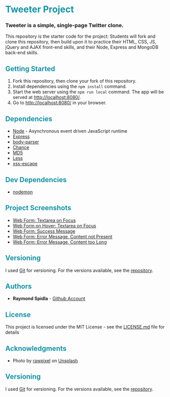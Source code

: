 # <span style="color:#1693A5">Tweeter Project</span>

### Tweeter is a simple, single-page Twitter clone.

This repository is the starter code for the project: Students will fork and clone this repository, then build upon it to practice their HTML, CSS, JS, jQuery and AJAX front-end skills, and their Node, Express and MongoDB back-end skills.

## <span style="color:#1693A5">Getting Started</span>

1. Fork this repository, then clone your fork of this repository.
2. Install dependencies using the `npm install` command.
3. Start the web server using the `npm run local` command. The app will be served at <http://localhost:8080/>.
4. Go to <http://localhost:8080/> in your browser.

## <span style="color:#1693A5">Dependencies</span>

* [Node](http://www.dropwizard.io/1.0.2/docs/) - Asynchronous event driven JavaScript runtime
* [Express](http://expressjs.com/)
* [body-parser](https://github.com/expressjs/body-parser#readme)
* [Chance](http://chancejs.com/)
* [MD5](https://github.com/pvorb/node-md5#readme)
* [Less](http://lesscss.org/)
* [xss-escape](https://github.com/DubFriend/xss-escape)

## <span style="color:#1693A5">Dev Dependencies</span>
* [nodemon](https://nodemon.io/)


## <span style="color:#1693A5">Project Screenshots</span>

* [Web Form: Textarea on Focus](https://github.com/RSpidla/tweeter_version_2/blob/master/docs/tweeter_webform_textarea_focused.jpg?raw=true)
* [Web Form on Hover: Textarea on Focus](https://github.com/RSpidla/tweeter_version_2/blob/master/docs/tweeter_webform_hovered.jpg?raw=true)
* [Web Form: Success Message](https://github.com/RSpidla/tweeter_version_2/blob/master/docs/tweeter_webform_success_message.jpg?raw=true)
* [Web Form: Error Message, Content not Present](https://github.com/RSpidla/tweeter_version_2/blob/master/docs/tweeter_webform_error_message_not_present.jpg?raw=true)
* [Web Form: Error Message, Content too Long](https://github.com/RSpidla/tweeter_version_2/blob/master/docs/tweeter_webform_error_message_not_present.jpg?raw=true)


## <span style="color:#1693A5">Versioning</span>

I used [Git](https://git-scm.com/) for versioning. For the versions available, see the [repository](https://github.com/RSpidla/tinyApp_version_2). 

## <span style="color:#1693A5">Authors</span>

* **Raymond Spidla** - [Github Account](https://github.com/RSpidla)

<!-- See also the list of [contributors](https://github.com/your/project/contributors) who participated in this project. -->

## <span style="color:#1693A5">License</span>

This project is licensed under the MIT License - see the [LICENSE.md](LICENSE.md) file for details

## <span style="color:#1693A5">Acknowledgments</span>

* Photo by [rawpixel](https://unsplash.com/@rawpixel/) on [Unsplash](https://unsplash.com)

## <span style="color:#1693A5">Versioning</span>

I used [Git](https://git-scm.com/) for versioning. For the versions available, see the [repository](https://github.com/RSpidla/tinyApp_version_2). 
